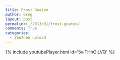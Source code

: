 ```yaml
---
title: Frost Goatee
author: Greg
layout: post
permalink: /2013/01/frost-goatee/
comments: True
categories:
  - YouTube upload
---
```


{% include youtubePlayer.html id='5viTHhOiLVQ' %}
